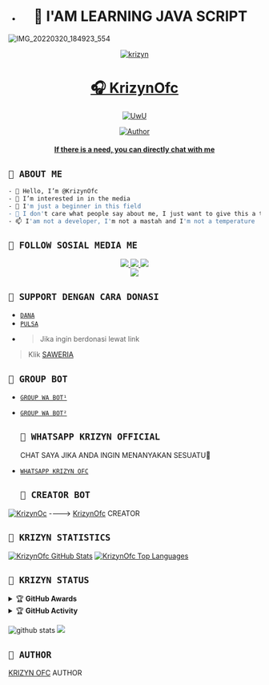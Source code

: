 - <h1 align="center">📮 I'AM LEARNING JAVA SCRIPT</h1>
![IMG_20220320_184923_554](https://user-images.githubusercontent.com/107316046/173377434-99bdde10-39d0-427d-bde2-89c04c4ed09a.jpg)

<p align="center">
  <a href="https://ibb.co/QQX130c"><img src="http://readme-typing-svg.herokuapp.com?color=1C71FA&center=true&vCenter=true&multiline=false&lines=Salam+One+Heart+😍+From+Indonesia.;I'am+Not+Programmer." alt="krizyn">

</p>
<h1 align="center">🎧 KrizynOfc</h1>
<p align="center">
  <a href="https://github.com/krizynofc"><img src="http://readme-typing-svg.herokuapp.com?color=FFFFFF&center=true&vCenter=true&multiline=false&lines=Hello+Guys!+Im+owner+Krizyn+Bot;My+Name+is+🎧 Krizyn+Bot;Learning+JavaScript!;Please+Support+Me+With+Donate;Thanks🥰" alt="UwU">
</p>

<p align="center">
<a href="https://github.com/krizynofc"><img title="Author" src="https://img.shields.io/badge/Krizyn-Ofc-blue.svg?style=for-the-badge&logo=github"></a>
 </p>
 <h4 align="center">
  <a
  <a href="https://wa.me/62895327934887">If there is a need, you can directly chat with me </a>
</h4>
</p>


## ```📮 ABOUT ME```
```bash
- 👋 Hello, I’m @KrizynOfc
- 👀 I’m interested in in the media
- 🌱 I'm just a beginner in this field
- 💞️ I don't care what people say about me, I just want to give this a try
- 📫 I'am not a developer, I'm not a mastah and I'm not a temperature
```

## ```📮 FOLLOW SOSIAL MEDIA ME```
<p align="center">
<a href="https://instagram.com/mhdfakri_"><img src="https://img.shields.io/badge/INSTAGRAM-E4405F?style=for-the-badge&logo=instagram&logoColor=white"/> 
<a href="https://wa.me/62895328590064"><img src="https://img.shields.io/badge/WhatsApp-25D366?style=for-the-badge&logo=whatsapp&logoColor=white" />
<a href="https://youtube.com/c/hokenbeusz"><img src="https://img.shields.io/badge/YOUTUBE Krizyn-ff0000?style=for-the-badge&logo=youtube&logoColor=ff000000&link=https://youtube.com/c/hokenbeusz" /><br>
<a href="https://tiktok.com/@unfaedahkan"><img src="https://img.shields.io/badge/TIKTOK-black?style=for-the-badge&logo=tiktok&logoColor=ff000000&link=https://tiktok.com/@unfaedahkan" /></a>
</p>

## ```📮 SUPPORT DENGAN CARA DONASI```

- [`DANA`](https://wa.me/62895327934887?text=banh+ini+nomor+nya+kah+081360482998+?)
- [`PULSA`](https://wa.me/62895327934887?text=banh+ini+nomor+nya+kah+081360482998+?)
- > Jika ingin berdonasi lewat link
> Klik [ SAWERIA ](https://saweria.co/Kricom)
## ```📮 GROUP BOT```

- [`GROUP WA BOT¹`](https://chat.whatsapp.com/FS6IskiHkx2GHrCbA0N6xE)
- [`GROUP WA BOT²`](https://chat.whatsapp.com/Bxh7drkyComK7vhvS9gyUr)
  
  ## ```📮 WHATSAPP KRIZYN OFFICIAL```
  CHAT SAYA JIKA ANDA INGIN MENANYAKAN SESUATU🚀
* [`WHATSAPP KRIZYN OFC`](https://wa.me/62895327934887?text=Assalamualaikum+Banh+kri+gans)

  ## ```📮 CREATOR BOT```
 [![KrizynOc](https://github.com/krizynofc.png?size=200)](https://github.com/krizynofc) 
---->
[KrizynOfc](https://github.com/krizynofc) 
 CREATOR
  
## ```📮 KRIZYN STATISTICS```

[![KrizynOfc GitHub Stats](https://github-readme-stats.vercel.app/api?username=krizynofc&show_icons=true&hide=issues&theme=radical)](https://github-readme-stats.vercel.app)
[![KrizynOfc Top Languages](https://github-readme-stats.vercel.app/api/top-langs?username=KrizynOfc&layout=compact&theme=radical)](https://github-readme-stats.vercel.app)

  ## ```📮 KRIZYN STATUS```
  
 <details>
    <summary>&#127942 <b>GitHub Awards</b></summary><br/>

![Github Trophy](https://github-profile-trophy.vercel.app/?username=KrizynOfc)

</details>

<details>
    <summary>&#127942 <b>GitHub Activity</b></summary><br/>

![Metrics](https://metrics.lecoq.io/krizynOfc template=classic&repositories.forks=true&languages=1&languages.colors=github&languages.threshold=0%25&config.timezone=Asia%2FJakarta)

</details> 

![github stats](https://github-readme-stats.vercel.app/api?username=KrizynOfc&show_icons=true)
<img src="https://github-readme-stats.vercel.app/api/top-langs/?username=krizynofc&theme=vue">


## ```📮 AUTHOR```
 
  [KRIZYN OFC](https://github.com/krizynofc)
 AUTHOR

<!---
I LOVE YOU GUYS
--->
